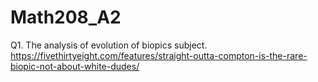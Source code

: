 # Math208_A2

Q1. 
The analysis of evolution of biopics subject. 
https://fivethirtyeight.com/features/straight-outta-compton-is-the-rare-biopic-not-about-white-dudes/
